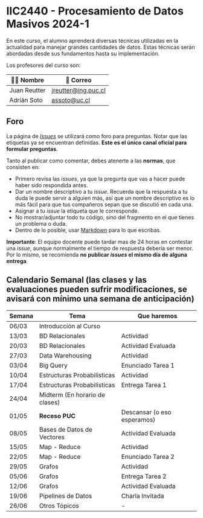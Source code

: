 # IIC2440 - Procesamiento de Datos Masivos 2024-1

En este curso, el alumno aprenderá diversas técnicas utilizadas en la actualidad para manejar grandes cantidades de datos. Estas técnicas serán abordadas desde sus fundamentos hasta su implementación.

Los profesores del curso son:

| 👨‍🏫 Nombre | 📧 Correo |
|---|---|
| Juan Reutter | jreutter@ing.puc.cl |
| Adrián Soto | assoto@uc.cl |

## Foro

La página de [_Issues_](https://github.com/IIC2440/Syllabus-2024-1/issues) se utilizará como foro para preguntas. Notar que las etiquetas ya se encuentran definidas. **Este es el único canal oficial para formular preguntas**.

Tanto al publicar como comentar, debes atenerte a las **normas**, que consisten en:

- Primero revisa las _issues_, ya que la pregunta que vas a hacer puede haber sido respondida antes.
- Dar un nombre descriptivo a tu _issue_. Recuerda que la respuesta a tu duda le puede servir a alguien más, así que un nombre descriptivo es lo más fácil para que tus compañeros sepan que se discutió en cada una.
- Asignar a tu _issue_ la etiqueta que le corresponde.
- No mostrar/adjuntar todo tu código, sino del fragmento en el que tienes un problema o duda.
- Dentro de lo posible, usar [Markdown](https://docs.github.com/en/free-pro-team@latest/github/writing-on-github/basic-writing-and-formatting-syntax) para lo que escribas.

**Importante**: El equipo docente puede tardar mas de 24 horas en contestar una _issue_, aunque normalmente el tiempo de respuesta debería ser menor. Por lo mismo, se recomienda **no publicar _issues_ el mismo día de alguna entrega**.

## Calendario Semanal (las clases y las evaluaciones pueden sufrir modificaciones, se avisará con mínimo una semana de anticipación)

| Semana | Tema | Que haremos |
|---|---|---|
|06/03| Introducción al Curso | |
|13/03| BD Relacionales | Actividad |
|20/03| BD Relacionales | Actividad Evaluada |
|27/03| Data Warehousing | Actividad |
|03/04| Big Query | Enunciado Tarea 1 |
|10/04| Estructuras Probabilísticas | Actividad |
|17/04| Estructuras Probabilísticas | Entrega Tarea 1 |
|24/04| Midterm (En horario de clases)  |  |
|01/05| **Receso PUC** | Descansar (o eso esperamos)|
|08/05| Bases de Datos de Vectores | Actividad Evaluada |
|15/05| Map - Reduce | Actividad  |
|22/05| Map - Reduce | Enunciado Tarea 2 |
|29/05| Grafos | Actividad  |
|05/06| Grafos | Entrega Tarea 2 |
|12/06| Grafos | Actividad Evaluada|
|19/06| Pipelines de Datos | Charla Invitada |
|26/06| Otros Tópicos | - |
